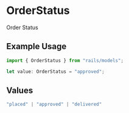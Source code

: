 # OrderStatus

Order Status

## Example Usage

```typescript
import { OrderStatus } from "rails/models";

let value: OrderStatus = "approved";
```

## Values

```typescript
"placed" | "approved" | "delivered"
```